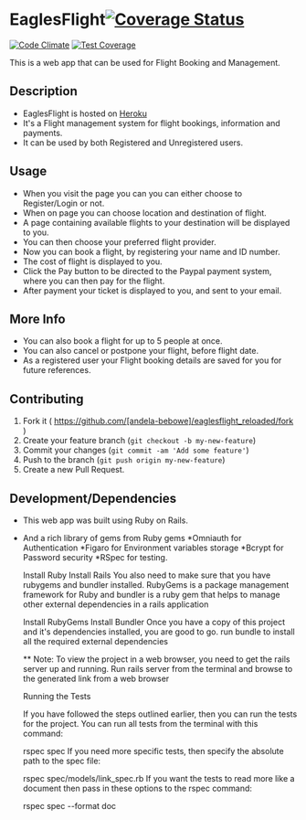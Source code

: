 # EaglesFlight[![Coverage Status](https://coveralls.io/repos/andela-bebowe/eaglesflight_reloaded/badge.svg?branch=temp&service=github)](https://coveralls.io/github/andela-bebowe/eaglesflight_reloaded?branch=temp)
[![Code Climate](https://codeclimate.com/github/andela-bebowe/eaglesflight_reloaded/badges/gpa.svg)](https://codeclimate.com/github/andela-bebowe/eaglesflight_reloaded)
[![Test Coverage](https://codeclimate.com/github/andela-bebowe/eaglesflight_reloaded/badges/coverage.svg)](https://codeclimate.com/github/andela-bebowe/eaglesflight_reloaded/coverage)

This is a web app that can be used for Flight Booking and Management.
## Description

* EaglesFlight is hosted on [Heroku](https://eagles-flight.herokuapp.com)
* It's a Flight management system for flight bookings, information and payments.
* It can be used by both Registered and Unregistered users.


## Usage

* When you visit the page you can you can either choose to Register/Login or not.
* When on page you can choose location and destination of flight.
* A page containing available flights to your destination will be displayed to you.
* You can then choose your preferred flight provider.
* Now you can book a flight, by registering your name and ID number.
* The cost of flight is displayed to you.
* Click the Pay button to be directed to the Paypal payment system, where you can then pay for the flight.
* After payment your ticket is displayed to you, and sent to your email.

## More Info

* You can also book a flight for up to 5 people at once.
* You can also cancel or postpone your flight, before flight date.
* As a registered user your Flight booking details are saved for you for future references.

## Contributing

1. Fork it ( https://github.com/[andela-bebowe]/eaglesflight_reloaded/fork )
2. Create your feature branch (`git checkout -b my-new-feature`)
3. Commit your changes (`git commit -am 'Add some feature'`)
4. Push to the branch (`git push origin my-new-feature`)
5. Create a new Pull Request.


## Development/Dependencies

* This web app was built using Ruby on Rails.
* And a rich library of gems from Ruby gems
  *Omniauth for Authentication
  *Figaro for Environment variables storage
  *Bcrypt for Password security
  *RSpec for testing.

  Install Ruby
  Install Rails
  You also need to make sure that you have rubygems and bundler installed. RubyGems is a package management framework for Ruby and bundler is a ruby gem that helps to manage other external dependencies in a rails application

  Install RubyGems
  Install Bundler
  Once you have a copy of this project and it's dependencies installed, you are good to go. run bundle to install all the required external dependencies

  ** Note: To view the project in a web browser, you need to get the rails server up and running. Run rails server from the terminal and browse to the generated link from a web browser

  Running the Tests

  If you have followed the steps outlined earlier, then you can run the tests for the project. You can run all tests from the terminal with this command:

  rspec spec
  If you need more specific tests, then specify the absolute path to the spec file:

  rspec spec/models/link_spec.rb
  If you want the tests to read more like a document then pass in these options to the rspec command:

  rspec spec --format doc
